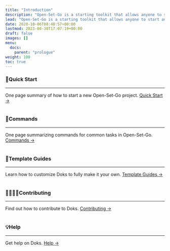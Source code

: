 ```yaml
---
title: "Introduction"
description: "Open-Set-Go is a starting toolkit that allows anyone to start and operate open-source projects easily and quickly."
lead: "Open-Set-Go is a starting toolkit that allows anyone to start and operate open-source projects easily and quickly."
date: 2020-10-06T08:48:57+00:00
lastmod: 2023-08-30T17:07:19+00:00
draft: false
images: []
menu:
  docs:
    parent: "prologue"
weight: 100
toc: true
---
```


### 🚀Quick Start

---

One page summary of how to start a new Open-Set-Go project. [Quick Start →](https://open-set-go.netlify.app/docs/prologue/quick-start/)
<br></br>

### 📌Commands

---

One page summarizing commands for common tasks in Open-Set-Go. [Commands →](https://open-set-go.netlify.app/docs/prologue/commands/)
<br></br>

### 🔎Template Guides

---

Learn how to customize Doks to fully make it your own. [Template Guides →](https://open-set-go.netlify.app/docs/templates/express/)
<br></br>

### 👩‍👩‍👧‍👦Contributing

---

Find out how to contribute to Doks. [Contributing →](http://github.com/AgainIoT/Open-Set-Go/blob/main/CONTRIBUTING.md)
<br></br>

### 💡Help

---

Get help on Doks. [Help →](https://open-set-go.netlify.app/docs/help/faq/)
